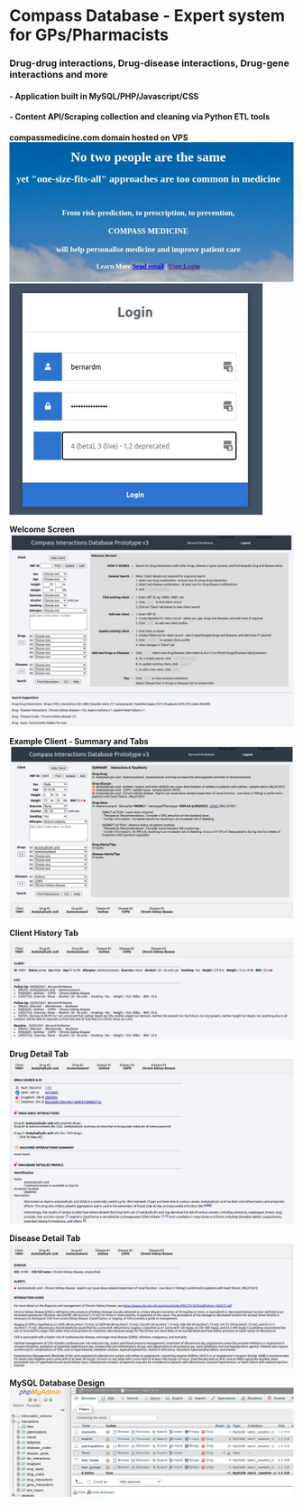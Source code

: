 # Compass Database - Expert system for GPs/Pharmacists
### Drug-drug interactions, Drug-disease interactions, Drug-gene interactions and more
#### - Application built in MySQL/PHP/Javascript/CSS
#### - Content API/Scraping collection and cleaning via Python ETL tools
####
####
<b>compassmedicine.com domain hosted on VPS</b>
![Website](/Screenshots/01.jpg)
![Secure Login](/Screenshots/02.jpg)

<b>Welcome Screen</b>
![Welcome Screen](/Screenshots/03.jpg)

<b>Example Client - Summary and Tabs</b>
![Example Client](/Screenshots/04.jpg)

<b>Client History Tab</b>
![Client History](/Screenshots/05.jpg)

<b>Drug Detail Tab</b>
![Drug Detail Tab](/Screenshots/06.jpg)

<b>Disease Detail Tab</b>
![Disease Detail Tab](/Screenshots/07.jpg)

<b>MySQL Database Design</b>
![MySQL Database Design](/Screenshots/10.jpg)

